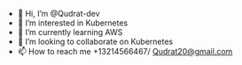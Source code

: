 - 👋 Hi, I’m @Qudrat-dev
- 👀 I’m interested in Kubernetes
- 🌱 I’m currently learning AWS
- 💞️ I’m looking to collaborate on Kubernetes
- 📫 How to reach me +13214566467/ Qudrat20@gmail.com

<!---
Qudrat-dev/Qudrat-dev is a ✨ special ✨ repository because its `README.md` (this file) appears on your GitHub profile.
You can click the Preview link to take a look at your changes.
--->

